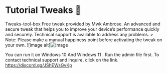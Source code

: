# Tutorial Tweaks 🚀
 Tweaks-tool-box
 Free tweak provided by Mwk Ambrose. An advanced and secure tweak that helps you to improve your device’s performance quickly and securely. Technical support is available to address any problems. > Note: Please make a manual happiness point before activating the tweak on your own.
![image alt]![image](https://github.com/mwkambrose/Tweaks-tool-box-/blob/main/image%20tweaks.jpg?raw=true)

You can run it on Windows 10 And Windows 11 . Run the admin file first.
To contact technical support and inquire, click on the link.  https://discord.gg/JShEWsGvKp
